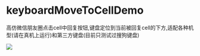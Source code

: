 # keyboardMoveToCellDemo
高仿微信朋友圈点击cell中回复按钮,键盘定位到当前被回复cell的下方,适配各种机型(请在真机上运行)和第三方键盘(目前只测试过搜狗键盘)

![](http://chuantu.biz/t2/18/1447319184x-954498888.gif)
